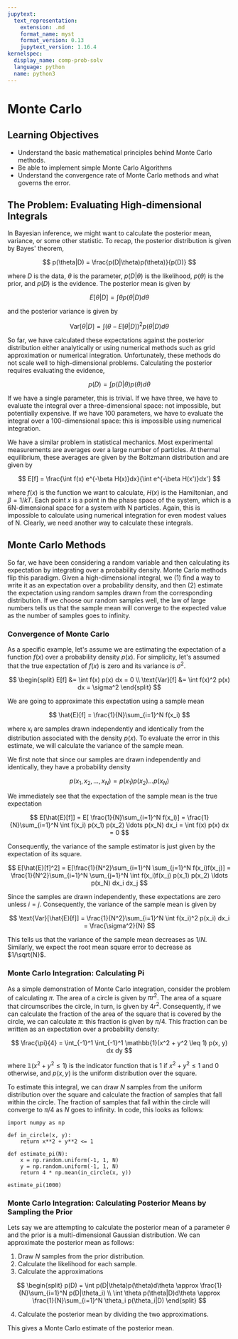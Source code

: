 ```yaml
---
jupytext:
  text_representation:
    extension: .md
    format_name: myst
    format_version: 0.13
    jupytext_version: 1.16.4
kernelspec:
  display_name: comp-prob-solv
  language: python
  name: python3
---
```


# Monte Carlo

## Learning Objectives

- Understand the basic mathematical principles behind Monte Carlo methods.
- Be able to implement simple Monte Carlo Algorithms
- Understand the convergence rate of Monte Carlo methods and what governs the error.

## The Problem: Evaluating High-dimensional Integrals

In Bayesian inference, we might want to calculate the posterior mean, variance, or some other statistic.
To recap, the posterior distribution is given by Bayes' theorem,

$$
p(\theta|D) = \frac{p(D|\theta)p(\theta)}{p(D)}
$$

where $D$ is the data, $\theta$ is the parameter, $p(D|\theta)$ is the likelihood, $p(\theta)$ is the prior, and $p(D)$ is the evidence.
The posterior mean is given by

$$
E[\theta|D] = \int \theta p(\theta|D)d\theta
$$

and the posterior variance is given by

$$
\text{Var}[\theta|D] = \int (\theta - E[\theta|D])^2 p(\theta|D)d\theta
$$

So far, we have calculated these expectations against the posterior distribution either analytically or 
using numerical methods such as grid approximation or numerical integration.
Unfortunately, these methods do not scale well to high-dimensional problems.
Calculating the posterior requires evaluating the evidence,

$$
p(D) = \int p(D|\theta)p(\theta)d\theta
$$

If we have a single parameter, this is trivial.  If we have three, we have to evaluate the integral over a three-dimensional space: not impossible, but potentially expensive.
If we have 100 parameters, we have to evaluate the integral over a 100-dimensional space: this is impossible using numerical integration.

We have a similar problem in statistical mechanics.
Most experimental measurements are averages over a large number of particles.
At thermal equilibrium, these averages are given by the Boltzmann distribution and are given by

$$
  E[f] = \frac{\int f(x) e^{-\beta H(x)}dx}{\int e^{-\beta H(x')}dx'}
$$

where $f(x)$ is the function we want to calculate, $H(x)$ is the Hamiltonian, and $\beta = 1/kT$.
Each point $x$ is a point in the phase space of the system, which is a 6N-dimensional space for a system with N particles.
Again, this is impossible to calculate using numerical integration for even modest values of N.
Clearly, we need another way to calculate these integrals.

## Monte Carlo Methods

So far, we have been considering a random variable and then calculating its expectation by integrating over a probability density.
Monte Carlo methods flip this paradigm.  Given a high-dimensional integral, we (1) find a way to write it as an expectation over a probability density, and then (2) estimate the expectation using random samples drawn from the corresponding distribution.
If we choose our random samples well, the law of large numbers tells us that the sample mean will converge to the expected value as the number of samples goes to infinity.

### Convergence of Monte Carlo

As a specific example, let's assume we are estimating the expectation of a function $f(x)$ over a probability density $p(x)$.
For simplicity, let's assumed that the true expectation of $f(x)$ is zero and its variance is $\sigma^2$.

$$
\begin{split}
E[f] &= \int f(x) p(x) dx  = 0 \\
\text{Var}[f] &= \int f(x)^2 p(x) dx = \sigma^2
\end{split}
$$

We are going to approximate this expectation using a sample mean

$$
\hat{E}[f] = \frac{1}{N}\sum_{i=1}^N f(x_i)
$$

where $x_i$ are samples drawn independently and identically from the distribution associated with the density $p(x)$.  To evaluate 
the error in this estimate, we will calculate the variance of the sample mean.

We first note that since our samples are drawn independently and identically, they have a probability density

$$
p(x_1, x_2, \ldots, x_N) = p(x_1)p(x_2)\ldots p(x_N)
$$

We immediately see that the expectation of the sample mean is the true expectation

$$
E[\hat{E}[f]] = E[ \frac{1}{N}\sum_{i=1}^N f(x_i)] = \frac{1}{N}\sum_{i=1}^N \int f(x_i) p(x_1) p(x_2) \ldots p(x_N) dx_i = \int f(x) p(x) dx = 0
$$

Consequently, the variance of the sample estimator is just given by the expectation of its square.

$$
E[\hat{E}[f]^2] = E[\frac{1}{N^2}\sum_{i=1}^N \sum_{j=1}^N f(x_i)f(x_j)] = \frac{1}{N^2}\sum_{i=1}^N \sum_{j=1}^N \int f(x_i)f(x_j) p(x_1) p(x_2) \ldots p(x_N) dx_i dx_j
$$

Since the samples are drawn independently, these expectations are zero unless $i = j$.  Consequently, the variance of the sample mean is given by

$$
\text{Var}[\hat{E}[f]] = \frac{1}{N^2}\sum_{i=1}^N \int f(x_i)^2 p(x_i) dx_i = \frac{\sigma^2}{N}
$$

This tells us that the variance of the sample mean decreases as $1/N$.  Similarly, we expect the root mean square error to decrease as $1/\sqrt{N}$.


### Monte Carlo Integration: Calculating Pi

As a simple demonstration of Monte Carlo integration, consider the problem of calculating $\pi$.
The area of a circle is given by $\pi r^2$.
The area of a square that circumscribes the circle, in turn, is given by $4r^2$.
Consequently, if we can calculate the fraction of the area of the square that is covered by the circle, we can calculate $\pi$: this fraction is given by $\pi/4$.
This fraction can be written as an expectation over a probability density:

$$
\frac{\pi}{4} = \int_{-1}^1 \int_{-1}^1 \mathbb{1}(x^2 + y^2 \leq 1) p(x, y) dx dy
$$

where $\mathbb{1}(x^2 + y^2 \leq 1)$ is the indicator function that is 1 if $x^2 + y^2 \leq 1$ and 0 otherwise,
and $p(x, y)$ is the uniform distribution over the square.

To estimate this integral, we can draw $N$ samples from the uniform distribution over the square and calculate the fraction of samples that fall within the circle.
The fraction of samples that fall within the circle will converge to $\pi/4$ as $N$ goes to infinity.  In code, this looks as follows:

```{python}
import numpy as np

def in_circle(x, y):
    return x**2 + y**2 <= 1

def estimate_pi(N):
    x = np.random.uniform(-1, 1, N)
    y = np.random.uniform(-1, 1, N)
    return 4 * np.mean(in_circle(x, y))

estimate_pi(1000)
```

### Monte Carlo Integration: Calculating Posterior Means by Sampling the Prior

Lets say we are attempting to calculate the posterior mean of a parameter $\theta$ and the prior is a multi-dimensional Gaussian distribution.
We can approximate the posterior mean as follows:

1. Draw $N$ samples from the prior distribution.
2. Calculate the likelihood for each sample.
3. Calculate the approximations

$$
\begin{split}
p(D) = \int p(D|\theta)p(\theta)d\theta \approx \frac{1}{N}\sum_{i=1}^N p(D|\theta_i) \\
\int \theta p(\theta|D)d\theta \approx \frac{1}{N}\sum_{i=1}^N \theta_i p(\theta_i|D)
\end{split}
$$

4. Calculate the posterior mean by dividing the two approximations.

This gives a Monte Carlo estimate of the posterior mean.  
